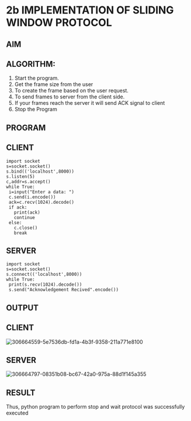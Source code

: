 # 2b IMPLEMENTATION OF SLIDING WINDOW PROTOCOL
## AIM
## ALGORITHM:
1. Start the program.
2. Get the frame size from the user
3. To create the frame based on the user request.
4. To send frames to server from the client side.
5. If your frames reach the server it will send ACK signal to client
6. Stop the Program
## PROGRAM

## CLIENT
```
import socket
s=socket.socket()
s.bind(('localhost',8000))
s.listen(5)
c,addr=s.accept()
while True:
 i=input("Enter a data: ")
 c.send(i.encode())
 ack=c.recv(1024).decode()
 if ack:
   print(ack)
   continue
 else:
   c.close()
   break
```
## SERVER
```
import socket
s=socket.socket()
s.connect(('localhost',8000))
while True:
 print(s.recv(1024).decode())
 s.send("Acknowledgement Recived".encode())
```
## OUTPUT

## CLIENT
![306664559-5e7536db-fd1a-4b3f-9358-211a771e8100](https://github.com/Jai-1801/2b_SLIDING_WINDOW_PROTOCOL/assets/139335300/ad7514a2-3d1d-44fb-9482-eeab6a501dbe)

## SERVER
![306664797-08351b08-bc67-42a0-975a-88d1f145a355](https://github.com/Jai-1801/2b_SLIDING_WINDOW_PROTOCOL/assets/139335300/f7ab1417-538a-408e-8d60-47a72cd288ff)

## RESULT
Thus, python program to perform stop and wait protocol was successfully executed
